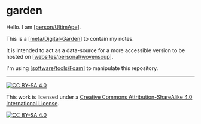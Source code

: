 # garden

Hello. I am [[person/UltimApe]].

This is a [[meta/Digital-Garden]] to contain my notes.

It is intended to act as a data-source for a more accessible version to be hosted on [[websites/personal/wovensoup]].

I'm using [[software/tools/Foam]] to manipulate this repository.

----

[![CC BY-SA 4.0][cc-by-sa-shield]][cc-by-sa]

This work is licensed under a
[Creative Commons Attribution-ShareAlike 4.0 International License][cc-by-sa].

[![CC BY-SA 4.0][cc-by-sa-image]][cc-by-sa]

[cc-by-sa]: http://creativecommons.org/licenses/by-sa/4.0/
[cc-by-sa-image]: https://licensebuttons.net/l/by-sa/4.0/88x31.png
[cc-by-sa-shield]: https://img.shields.io/badge/License-CC%20BY--SA%204.0-lightgrey.svg

[//begin]: # "Autogenerated link references for markdown compatibility"
[person/UltimApe]: people/person/ultimape.md "About: UltimApe"
[meta/Digital-Garden]: meta/digital-garden.md "Digital-Garden"
[websites/personal/wovensoup]: websites/personal/wovensoup.md "About: Wovensoup"
[software/tools/Foam]: software/tools/Foam.md "software/tools/Foam"
[//end]: # "Autogenerated link references"